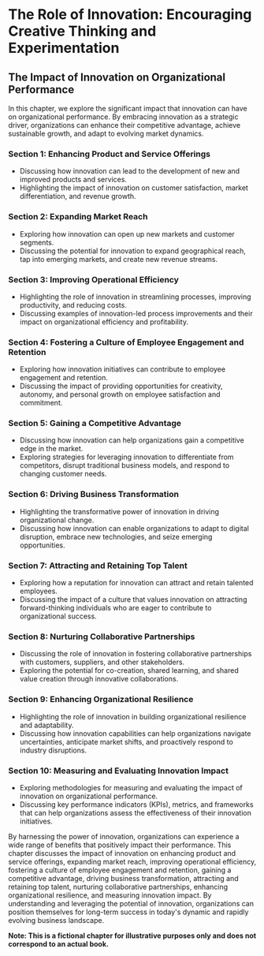 The Role of Innovation: Encouraging Creative Thinking and Experimentation
=========================================================================

The Impact of Innovation on Organizational Performance
-----------------------------------------------------------------

In this chapter, we explore the significant impact that innovation can have on organizational performance. By embracing innovation as a strategic driver, organizations can enhance their competitive advantage, achieve sustainable growth, and adapt to evolving market dynamics.

### Section 1: Enhancing Product and Service Offerings

* Discussing how innovation can lead to the development of new and improved products and services.
* Highlighting the impact of innovation on customer satisfaction, market differentiation, and revenue growth.

### Section 2: Expanding Market Reach

* Exploring how innovation can open up new markets and customer segments.
* Discussing the potential for innovation to expand geographical reach, tap into emerging markets, and create new revenue streams.

### Section 3: Improving Operational Efficiency

* Highlighting the role of innovation in streamlining processes, improving productivity, and reducing costs.
* Discussing examples of innovation-led process improvements and their impact on organizational efficiency and profitability.

### Section 4: Fostering a Culture of Employee Engagement and Retention

* Exploring how innovation initiatives can contribute to employee engagement and retention.
* Discussing the impact of providing opportunities for creativity, autonomy, and personal growth on employee satisfaction and commitment.

### Section 5: Gaining a Competitive Advantage

* Discussing how innovation can help organizations gain a competitive edge in the market.
* Exploring strategies for leveraging innovation to differentiate from competitors, disrupt traditional business models, and respond to changing customer needs.

### Section 6: Driving Business Transformation

* Highlighting the transformative power of innovation in driving organizational change.
* Discussing how innovation can enable organizations to adapt to digital disruption, embrace new technologies, and seize emerging opportunities.

### Section 7: Attracting and Retaining Top Talent

* Exploring how a reputation for innovation can attract and retain talented employees.
* Discussing the impact of a culture that values innovation on attracting forward-thinking individuals who are eager to contribute to organizational success.

### Section 8: Nurturing Collaborative Partnerships

* Discussing the role of innovation in fostering collaborative partnerships with customers, suppliers, and other stakeholders.
* Exploring the potential for co-creation, shared learning, and shared value creation through innovative collaborations.

### Section 9: Enhancing Organizational Resilience

* Highlighting the role of innovation in building organizational resilience and adaptability.
* Discussing how innovation capabilities can help organizations navigate uncertainties, anticipate market shifts, and proactively respond to industry disruptions.

### Section 10: Measuring and Evaluating Innovation Impact

* Exploring methodologies for measuring and evaluating the impact of innovation on organizational performance.
* Discussing key performance indicators (KPIs), metrics, and frameworks that can help organizations assess the effectiveness of their innovation initiatives.

By harnessing the power of innovation, organizations can experience a wide range of benefits that positively impact their performance. This chapter discusses the impact of innovation on enhancing product and service offerings, expanding market reach, improving operational efficiency, fostering a culture of employee engagement and retention, gaining a competitive advantage, driving business transformation, attracting and retaining top talent, nurturing collaborative partnerships, enhancing organizational resilience, and measuring innovation impact. By understanding and leveraging the potential of innovation, organizations can position themselves for long-term success in today's dynamic and rapidly evolving business landscape.

**Note: This is a fictional chapter for illustrative purposes only and does not correspond to an actual book.**
